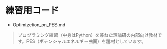 # 練習用コード
- Optimizetion_on_PES.md
> プログラミング練習（中身はPython）を兼ねた理論研の内部向け教材です。PES（ポテンシャルエネルギー曲面）を題材としています。
